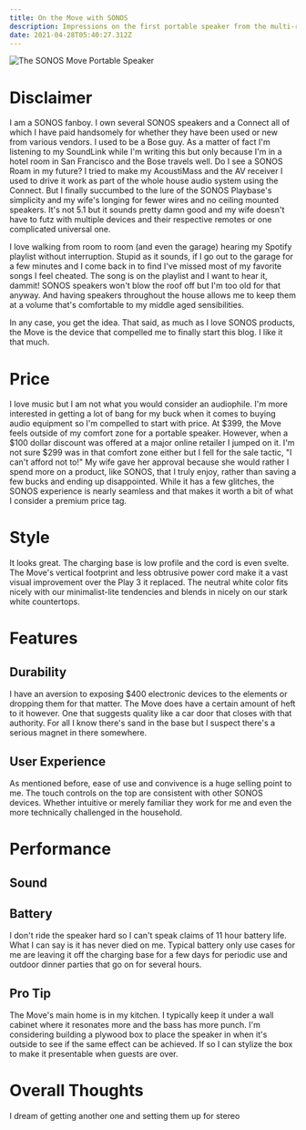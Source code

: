 ```yaml
---
title: On the Move with SONOS
description: Impressions on the first portable speaker from the multi-room audio provider.
date: 2021-04-28T05:40:27.312Z
---
```

![The SONOS Move Portable Speaker](/assets/images/posts/sonos-move-kitchen.jpg "The SONOS Move in its natural habitat.")

# Disclaimer

I am a SONOS fanboy. I own several SONOS speakers and a Connect all of which I have paid handsomely for whether they have been used or new from various vendors. I used to be a Bose guy. As a matter of fact I'm listening to my SoundLink while I'm writing this but only because I'm in a hotel room in San Francisco and the Bose travels well. Do I see a SONOS Roam in my future? I tried to make my AcoustiMass and the AV receiver I used to drive it work as part of the whole house audio system using the Connect. But I finally succumbed to the lure of the SONOS Playbase's simplicity and my wife's longing for fewer wires and no ceiling mounted speakers. It's not 5.1 but it sounds pretty damn good and my wife doesn't have to futz with multiple devices and their respective remotes or one complicated universal one.

I love walking from room to room (and even the garage) hearing my Spotify playlist without interruption. Stupid as it sounds, if I go out to the garage for a few minutes and I come back in to find I've missed most of my favorite songs I feel cheated. The song is on the playlist and I want to hear it, dammit! SONOS speakers won't blow the roof off but I'm too old for that anyway. And having speakers throughout the house allows me to keep them at a volume that's comfortable to my middle aged sensibilities.

In any case, you get the idea. That said, as much as I love SONOS products, the Move is the device that compelled me to finally start this blog. I like it that much.

# Price

I love music but I am not what you would consider an audiophile. I'm more interested in getting a lot of bang for my buck when it comes to buying audio equipment so I'm compelled to start with price. At $399, the Move feels outside of my comfort zone for a portable speaker. However, when a $100 dollar discount was offered at a major online retailer I jumped on it. I'm not sure $299 was in that comfort zone either but I fell for the sale tactic, "I can't afford not to!" My wife gave her approval because she would rather I spend more on a product, like SONOS, that I truly enjoy, rather than saving a few bucks and ending up disappointed. While it has a few glitches, the SONOS experience is nearly seamless and that makes it worth a bit of what I consider a premium price tag.

# Style

It looks great. The charging base is low profile and the cord is even svelte. The Move's vertical footprint and less obtrusive power cord make it a vast visual improvement over the Play 3 it replaced. The neutral white color fits nicely with our minimalist-lite tendencies and blends in nicely on our stark white countertops.

# Features

## Durability

I have an aversion to exposing $400 electronic devices to the elements or dropping them for that matter. The Move does have a certain amount of heft to it however. One that suggests quality like a car door that closes with that authority. For all I know there's sand in the base but I suspect there's a serious magnet in there somewhere.

## User Experience

As mentioned before, ease of use and convivence is a huge selling point to me. The touch controls on the top are consistent with other SONOS devices. Whether intuitive or merely familiar they work for me and even the more technically challenged in the household. 

# Performance

## Sound

## Battery

I don't ride the speaker hard so I can't speak claims of 11 hour battery life. What I can say is it has never died on me. Typical battery only use cases for me are leaving it off the charging base for a few days for periodic use and outdoor dinner parties that go on for several hours. 

## Pro Tip

The Move's main home is in my kitchen. I typically keep it under a wall cabinet where it resonates more and the bass has more punch. I'm considering building a plywood box to place the speaker in when it's outside to see if the same effect can be achieved. If so I can stylize the box to make it presentable when guests are over.

# Overall Thoughts

I dream of getting another one and setting them up for stereo